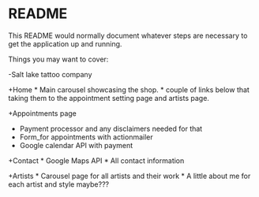 # README

This README would normally document whatever steps are necessary to get the
application up and running.

Things you may want to cover:

-Salt lake tattoo company

+Home
	* Main carousel showcasing the shop.
	* couple of links below that taking them to the appointment setting page and artists page.

+Appointments page
  * Payment processor and any disclaimers needed for that
  * Form_for appointments with actionmailer
  * Google calendar API with payment

+Contact
	* Google Maps API
	* All contact information
	
+Artists
	* Carousel page for all artists and their work
	* A little about me for each artist and style maybe???
